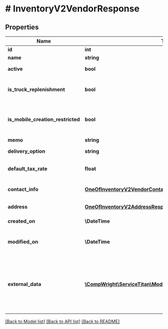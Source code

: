 # # InventoryV2VendorResponse

## Properties

Name | Type | Description | Notes
------------ | ------------- | ------------- | -------------
**id** | **int** | Vendor Id |
**name** | **string** | Vendor name |
**active** | **bool** | Active/Inactive status |
**is_truck_replenishment** | **bool** | Indicates if vendor can be used for replenishment |
**is_mobile_creation_restricted** | **bool** | Indicates if vendor can be used for purchasing on mobile |
**memo** | **string** | Vendor memo |
**delivery_option** | **string** | Default delivery option |
**default_tax_rate** | **float** | Default tax rate for this vendor |
**contact_info** | [**OneOfInventoryV2VendorContactInfoResponse**](OneOfInventoryV2VendorContactInfoResponse.md) | Vendor contact information |
**address** | [**OneOfInventoryV2AddressResponse**](OneOfInventoryV2AddressResponse.md) | Vendor address |
**created_on** | **\DateTime** | system created date |
**modified_on** | **\DateTime** | last time adjustment was modified date |
**external_data** | [**\CompWright\ServiceTitan\Model\InventoryV2ExternalDataModel[]**](InventoryV2ExternalDataModel.md) | List of external data attached to this vendor, that corresponds to the application guid provided in the request. |

[[Back to Model list]](../../README.md#models) [[Back to API list]](../../README.md#endpoints) [[Back to README]](../../README.md)

